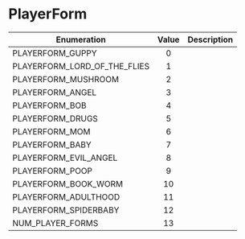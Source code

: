 # PlayerForm

|Enumeration|Value|Description|
|-----------|:---:|-----------|
|PLAYERFORM_GUPPY|0||
|PLAYERFORM_LORD_OF_THE_FLIES|1||
|PLAYERFORM_MUSHROOM|2||
|PLAYERFORM_ANGEL|3||
|PLAYERFORM_BOB|4||
|PLAYERFORM_DRUGS|5||
|PLAYERFORM_MOM|6||
|PLAYERFORM_BABY|7||
|PLAYERFORM_EVIL_ANGEL|8||
|PLAYERFORM_POOP|9||
|PLAYERFORM_BOOK_WORM|10||
|PLAYERFORM_ADULTHOOD|11||
|PLAYERFORM_SPIDERBABY|12||
|NUM_PLAYER_FORMS|13||
